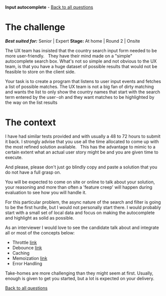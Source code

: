 **Input autocomplete** - [Back to all questions](toc.md)

# The challenge
**_Best suited for:_** Senior | Expert **Stage:** At home | Round 2 | Onsite

The UX team has insisted that the country search input form needed to be more user-friendly.
 
They have their mind made on a "simple" autocomplete search box. What's not so simple and not obvious to the UX team, is that you have a huge dataset of possible results that would not be feasible to store on the client side. 

Your task is to create a program that listens to user input events and fetches a list of possible matches. The UX team is not a big fan of dirty matching and wants the list to only show the country names that start with the search term entered by the user - oh and they want matches to be highlighted by the way on the list results

# The context
I have had similar tests provided and with usually a 48 to 72 hours to submit it back. I strongly advise that you use all the time allocated to come up with the most refined solution available.
 
This has the advantage to mimic to a certain extent what an actual user story might be and you are given time to execute. 

And please, please don't just go blindly copy and paste a solution that you do not have a full grasp on. 

You will be expected to come on site or online to talk about your solution, your reasoning and more than often a 'feature creep' will happen during evaluation to see how you will handle it. 

For this particular problem, the async nature of the search and filter is going to be the first hurdle, but I would not personally start there. I would probably start with a small set of local data and focus on making the autocomplete and highlight as solid as possible.

As an interviewer I would love to see the candidate talk about and integrate all or most of the concepts below:

- Throttle [link](https://css-tricks.com/debouncing-throttling-explained-examples/)
- Debounce [link](https://davidwalsh.name/javascript-debounce-function)
- Caching
- Memoization [link](https://medium.freecodecamp.org/understanding-memoize-in-javascript-51d07d19430e)
- Error Handling 

Take-homes are more challenging than they might seem at first. Usually, enough is given to get you started, but a lot is expected on your delivery.

[Back to all questions](toc.md)

